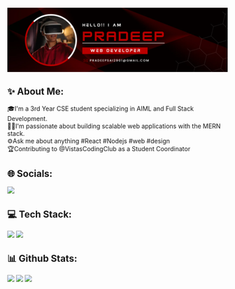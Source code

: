 ![Hello Banner](Github_Banner.png)
## ✨ About Me:
<p>
  🎓I'm a 3rd Year CSE student specializing in AIML and Full Stack Development.<br/>
  🧑‍💻I'm passionate about building scalable web applications with the MERN stack.<br/>
  ⚙️Ask me about anything #React #Nodejs #web #design<br/>
  🏆Contributing to @VistasCodingClub as a Student Coordinator
</p>

## 🌐 Socials:
<p>
<a href="https://www.linkedin.com/in/pradeepbehera2901"><img src="https://img.shields.io/badge/LinkedIn-0077B5?style=plastic&logo=linkedin&logoColor=white" height="30" /></a>&nbsp;&nbsp;&nbsp;&nbsp;<a href="https://www.instagram.com/iampradeep.2901"><imgsrc="https://img.shields.io/badge/Instagram-E4405F?style=plastic&logo=instagram&logoColor=white" height="30" />
</a>
</p>

## 💻 Tech Stack:
<p>
  <img src="https://skillicons.dev/icons?i=react,nodejs,express,mongodb" />
  <img src="https://skillicons.dev/icons?i=javascript,html,css,git,figma" />
</p>

## 📊 Github Stats:
<img src="https://github-readme-stats.vercel.app/api?username=Pradeep-2901&show_icons=true&rank_icon=github&theme=dark" />
<img src="https://github-readme-streak-stats.herokuapp.com/?user=Pradeep-2901&theme=dark" />
<img src="httpsD://github-readme-stats.vercel.app/api/top-langs/?username=Pradeep-2901&layout=compact&theme=dark" />

